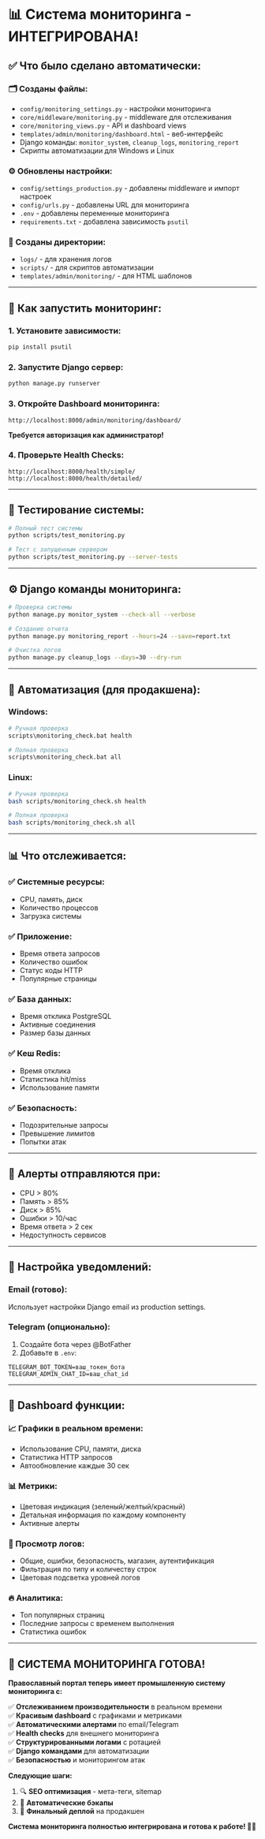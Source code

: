 # 📊 Система мониторинга - ИНТЕГРИРОВАНА! 

## ✅ Что было сделано автоматически:

### 🗂️ Созданы файлы:
- `config/monitoring_settings.py` - настройки мониторинга
- `core/middleware/monitoring.py` - middleware для отслеживания
- `core/monitoring_views.py` - API и dashboard views
- `templates/admin/monitoring/dashboard.html` - веб-интерфейс
- Django команды: `monitor_system`, `cleanup_logs`, `monitoring_report`
- Скрипты автоматизации для Windows и Linux

### ⚙️ Обновлены настройки:
- `config/settings_production.py` - добавлены middleware и импорт настроек
- `config/urls.py` - добавлены URL для мониторинга
- `.env` - добавлены переменные мониторинга
- `requirements.txt` - добавлена зависимость `psutil`

### 📁 Созданы директории:
- `logs/` - для хранения логов
- `scripts/` - для скриптов автоматизации
- `templates/admin/monitoring/` - для HTML шаблонов

---

## 🚀 Как запустить мониторинг:

### 1. Установите зависимости:
```bash
pip install psutil
```

### 2. Запустите Django сервер:
```bash
python manage.py runserver
```

### 3. Откройте Dashboard мониторинга:
```
http://localhost:8000/admin/monitoring/dashboard/
```
**Требуется авторизация как администратор!**

### 4. Проверьте Health Checks:
```
http://localhost:8000/health/simple/
http://localhost:8000/health/detailed/
```

---

## 🧪 Тестирование системы:

```bash
# Полный тест системы
python scripts/test_monitoring.py

# Тест с запущенным сервером
python scripts/test_monitoring.py --server-tests
```

---

## ⚙️ Django команды мониторинга:

```bash
# Проверка системы
python manage.py monitor_system --check-all --verbose

# Создание отчета
python manage.py monitoring_report --hours=24 --save=report.txt

# Очистка логов
python manage.py cleanup_logs --days=30 --dry-run
```

---

## 🤖 Автоматизация (для продакшена):

### Windows:
```bash
# Ручная проверка
scripts\monitoring_check.bat health

# Полная проверка
scripts\monitoring_check.bat all
```

### Linux:
```bash
# Ручная проверка  
bash scripts/monitoring_check.sh health

# Полная проверка
bash scripts/monitoring_check.sh all
```

---

## 📊 Что отслеживается:

### ✅ Системные ресурсы:
- CPU, память, диск
- Количество процессов
- Загрузка системы

### ✅ Приложение:
- Время ответа запросов
- Количество ошибок
- Статус коды HTTP
- Популярные страницы

### ✅ База данных:
- Время отклика PostgreSQL
- Активные соединения
- Размер базы данных

### ✅ Кеш Redis:
- Время отклика
- Статистика hit/miss
- Использование памяти

### ✅ Безопасность:
- Подозрительные запросы
- Превышение лимитов
- Попытки атак

---

## 🚨 Алерты отправляются при:

- CPU > 80%
- Память > 85%
- Диск > 85%
- Ошибки > 10/час
- Время ответа > 2 сек
- Недоступность сервисов

---

## 📧 Настройка уведомлений:

### Email (готово):
Использует настройки Django email из production settings.

### Telegram (опционально):
1. Создайте бота через @BotFather
2. Добавьте в `.env`:
```env
TELEGRAM_BOT_TOKEN=ваш_токен_бота
TELEGRAM_ADMIN_CHAT_ID=ваш_chat_id
```

---

## 🎯 Dashboard функции:

### 📈 Графики в реальном времени:
- Использование CPU, памяти, диска
- Статистика HTTP запросов
- Автообновление каждые 30 сек

### 📊 Метрики:
- Цветовая индикация (зеленый/желтый/красный)
- Детальная информация по каждому компоненту
- Активные алерты

### 📝 Просмотр логов:
- Общие, ошибки, безопасность, магазин, аутентификация
- Фильтрация по типу и количеству строк
- Цветовая подсветка уровней логов

### 🔥 Аналитика:
- Топ популярных страниц
- Последние запросы с временем выполнения
- Статистика ошибок

---

## 🎉 СИСТЕМА МОНИТОРИНГА ГОТОВА!

**Православный портал теперь имеет промышленную систему мониторинга с:**

✅ **Отслеживанием производительности** в реальном времени  
✅ **Красивым dashboard** с графиками и метриками  
✅ **Автоматическими алертами** по email/Telegram  
✅ **Health checks** для внешнего мониторинга  
✅ **Структурированными логами** с ротацией  
✅ **Django командами** для автоматизации  
✅ **Безопасностью** и мониторингом атак  

**Следующие шаги:**
1. 🔍 **SEO оптимизация** - мета-теги, sitemap
2. 💾 **Автоматические бэкапы** 
3. 🚀 **Финальный деплой** на продакшен

**Система мониторинга полностью интегрирована и готова к работе! 🚀✨**
